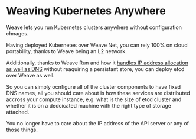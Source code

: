 # Weaving Kubernetes Anywhere

Weave lets you run Kubernetes clusters anywhere without configuration chnages.

Having deployed Kubernetes over Weave Net, you can rely 100% on cloud portability, thanks to Weave being an L2 network.

Additionally, thanks to Weave Run and how it [handles IP address allocation as well as DNS](http://weave.works/talks/crdt/slides.html#1) without reaquiring a persistant store, you can deploy etcd over Weave as well.

So you can simply ocnfigure all of the cluster components to have fixed DNS names, all you should care about is how these services are distributed accross your compute instance, e.g. what is the size of etcd cluster and whether it is on a dedcicated machine with the right type of storage attached.

You no longer have to care about the IP address of the API server or any of those things.

